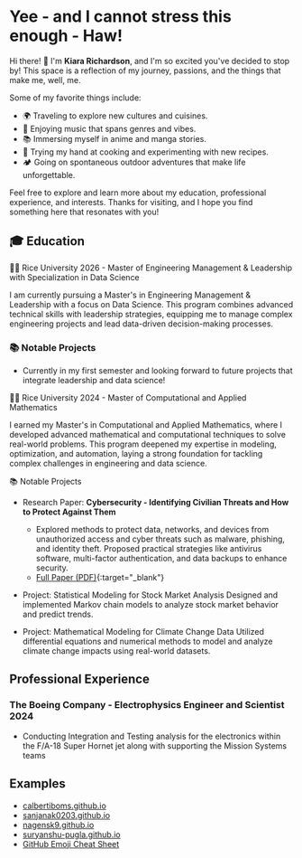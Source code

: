 # Yee - and I cannot stress this enough - Haw!
Hi there! 👋 I'm **Kiara Richardson**, and I'm so excited you've decided to stop by! This space is a reflection of my journey, passions, and the things that make me, well, me.

Some of my favorite things include:
- 🌍 Traveling to explore new cultures and cuisines.
- 🎵 Enjoying music that spans genres and vibes.
- 📚 Immersing myself in anime and manga stories.
- 🍳 Trying my hand at cooking and experimenting with new recipes.
- 🏕️ Going on spontaneous outdoor adventures that make life unforgettable.

Feel free to explore and learn more about my education, professional experience, and interests. Thanks for visiting, and I hope you find something here that resonates with you!

## 🎓 Education
👩‍🎓 Rice University 2026 - Master of Engineering Management & Leadership with Specialization in Data Science

I am currently pursuing a Master's in Engineering Management & Leadership with a focus on Data Science. This program combines advanced technical skills with leadership strategies, equipping me to manage complex engineering projects and lead data-driven decision-making processes.

### 📚 Notable Projects
- Currently in my first semester and looking forward to future projects that integrate leadership and data science!

👩‍🎓 Rice University 2024 - Master of Computational and Applied Mathematics

I earned my Master's in Computational and Applied Mathematics, where I developed advanced mathematical and computational techniques to solve real-world problems. This program deepened my expertise in modeling, optimization, and automation, laying a strong foundation for tackling complex challenges in engineering and data science.

📚 Notable Projects
- Research Paper: **Cybersecurity - Identifying Civilian Threats and How to Protect Against Them**
  - Explored methods to protect data, networks, and devices from unauthorized access and cyber threats such as malware, phishing, and identity theft. Proposed practical strategies like antivirus software, multi-factor authentication, and data backups to enhance security.
  - [Full Paper (PDF)](https://raw.githubusercontent.com/KiaraRich/KiaraRich.github.io/main/Rice%20University%20-%20Research%20Papers/ENGI%20501%20Oral%20Presentation%20Handout.pdf){:target="_blank"}



- Project: Statistical Modeling for Stock Market Analysis
Designed and implemented Markov chain models to analyze stock market behavior and predict trends.
- Project: Mathematical Modeling for Climate Change Data
Utilized differential equations and numerical methods to model and analyze climate change impacts using real-world datasets.














## Professional Experience

### The Boeing Company - Electrophysics Engineer and Scientist 2024
- Conducting Integration and Testing analysis for the electronics within the F/A-18 Super Hornet jet along with supporting the Mission Systems teams

## Examples
- [calbertiboms.github.io](https://calbertiboms.github.io/)
- [sanjanak0203.github.io](https://sanjanak0203.github.io/)
- [nagensk9.github.io](https://nagensk9.github.io/)
- [suryanshu-pugla.github.io](https://suryanshu-pugla.github.io/)
- [GitHub Emoji Cheat Sheet](https://github.com/ikatyang/emoji-cheat-sheet?tab=readme-ov-file#smileys--emotion)
